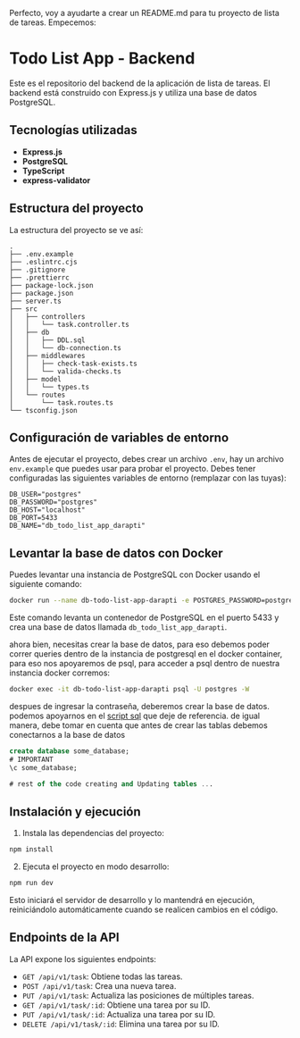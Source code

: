 Perfecto, voy a ayudarte a crear un README.md para tu proyecto de lista de tareas. Empecemos:

# Todo List App - Backend

Este es el repositorio del backend de la aplicación de lista de tareas. El backend está construido con Express.js y utiliza una base de datos PostgreSQL.

## Tecnologías utilizadas

- **Express.js**
- **PostgreSQL**
- **TypeScript**
- **express-validator**

## Estructura del proyecto

La estructura del proyecto se ve así:

```
.
├── .env.example
├── .eslintrc.cjs
├── .gitignore
├── .prettierrc
├── package-lock.json
├── package.json
├── server.ts
├── src
│   ├── controllers
│   │   └── task.controller.ts
│   ├── db
│   │   ├── DDL.sql
│   │   └── db-connection.ts
│   ├── middlewares
│   │   ├── check-task-exists.ts
│   │   └── valida-checks.ts
│   ├── model
│   │   └── types.ts
│   └── routes
│       └── task.routes.ts
└── tsconfig.json
```

## Configuración de variables de entorno

Antes de ejecutar el proyecto, debes crear un archivo `.env`, hay un archivo `env.example` que puedes usar para probar el proyecto. Debes tener configuradas las siguientes variables de entorno (remplazar con las tuyas):

```
DB_USER="postgres"
DB_PASSWORD="postgres"
DB_HOST="localhost"
DB_PORT=5433
DB_NAME="db_todo_list_app_darapti"
```

## Levantar la base de datos con Docker

Puedes levantar una instancia de PostgreSQL con Docker usando el siguiente comando:

```bash
docker run --name db-todo-list-app-darapti -e POSTGRES_PASSWORD=postgres -d -p 5433:5432 postgres
```

Este comando levanta un contenedor de PostgreSQL en el puerto 5433 y crea una base de datos llamada `db_todo_list_app_darapti`.

ahora bien, necesitas crear la base de datos, para eso debemos poder correr queries dentro de la instancia de postgresql en el docker container, para eso nos apoyaremos de psql, para acceder a psql dentro de nuestra instancia docker corremos:

```bash
docker exec -it db-todo-list-app-darapti psql -U postgres -W
```

despues de ingresar la contraseña, deberemos crear la base de datos. podemos apoyarnos en el [script sql](./src/db/DDL.sql) que deje de referencia. de igual manera, debe tomar en cuenta que antes de crear las tablas debemos conectarnos a la base de datos

```sql
create database some_database;
# IMPORTANT
\c some_database;

# rest of the code creating and Updating tables ...
```

## Instalación y ejecución

1. Instala las dependencias del proyecto:

```bash
npm install
```

2. Ejecuta el proyecto en modo desarrollo:

```bash
npm run dev
```

Esto iniciará el servidor de desarrollo y lo mantendrá en ejecución, reiniciándolo automáticamente cuando se realicen cambios en el código.

## Endpoints de la API

La API expone los siguientes endpoints:

- `GET /api/v1/task`: Obtiene todas las tareas.
- `POST /api/v1/task`: Crea una nueva tarea.
- `PUT /api/v1/task`: Actualiza las posiciones de múltiples tareas.
- `GET /api/v1/task/:id`: Obtiene una tarea por su ID.
- `PUT /api/v1/task/:id`: Actualiza una tarea por su ID.
- `DELETE /api/v1/task/:id`: Elimina una tarea por su ID.